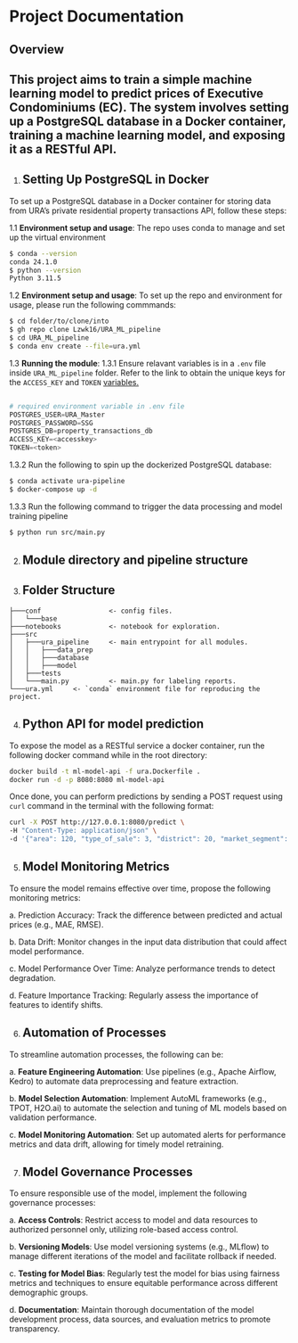 # Project Documentation

## Overview
This project aims to train a simple machine learning model to predict prices of Executive Condominiums (EC). The system involves setting up a PostgreSQL database in a Docker container, training a machine learning model, and exposing it as a RESTful API.
---

1. ## Setting Up PostgreSQL in Docker

To set up a PostgreSQL database in a Docker container for storing data from URA’s private residential property transactions API, follow these steps:

1.1 **Environment setup and usage**:
The repo uses conda to manage and set up the virtual environment
```bash
$ conda --version
conda 24.1.0
$ python --version
Python 3.11.5
```

1.2 **Environment setup and usage**:
To set up the repo and environment for usage, please run the following
commmands:

```bash
$ cd folder/to/clone/into
$ gh repo clone Lzwk16/URA_ML_pipeline
$ cd URA_ML_pipeline
$ conda env create --file=ura.yml
```
1.3 **Running the module**:
1.3.1 Ensure relavant variables is in a `.env` file inside `URA_ML_pipeline`
   folder. Refer to the link to obtain the unique keys for the `ACCESS_KEY` and `TOKEN` [variables.](https://www.ura.gov.sg/maps/api/#private-residential-property-transactions)
```python

# required environment variable in .env file
POSTGRES_USER=URA_Master
POSTGRES_PASSWORD=SSG
POSTGRES_DB=property_transactions_db
ACCESS_KEY=<accesskey>
TOKEN=<token>
```
1.3.2 Run the following to spin up the dockerized PostgreSQL database:
```bash
$ conda activate ura-pipeline
$ docker-compose up -d
```
1.3.3  Run the following command to trigger the data processing and model
training pipeline
```bash
$ python run src/main.py
```

2. ## Module directory and pipeline structure

3. ## Folder Structure

```
├───conf                 <- config files.
│   └───base
├───notebooks            <- notebook for exploration.
├───src
│   ├───ura_pipeline     <- main entrypoint for all modules.
│   │   ├───data_prep
│   │   ├───database
│   │   ├───model
│   ├───tests
│   └───main.py          <- main.py for labeling reports.
└───ura.yml     <- `conda` environment file for reproducing the project.
```
4. ## Python API for model prediction
To expose the model as a RESTful service a docker container, run the following
docker command while in the root directory:

```bash
docker build -t ml-model-api -f ura.Dockerfile .
docker run -d -p 8080:8080 ml-model-api
```

Once done, you can perform predictions by sending a POST request using `curl`
command in the terminal with the following format:
```bash
curl -X POST http://127.0.0.1:8080/predict \
-H "Content-Type: application/json" \
-d '{"area": 120, "type_of_sale": 3, "district": 20, "market_segment": "OCR", "x_coordinate": 30143.47773, "y_coordinate": 36550.59541, "year": 2021, "month": "01", "remaining_lease": 76, "middle_story": 5}'
```


5. ## Model Monitoring Metrics
To ensure the model remains effective over time, propose the following monitoring metrics:

a. Prediction Accuracy: Track the difference between predicted and actual prices
(e.g., MAE, RMSE).

b. Data Drift: Monitor changes in the input data distribution that could affect
model performance.

c. Model Performance Over Time: Analyze performance trends to detect
degradation.

d. Feature Importance Tracking: Regularly assess the importance of features to
identify shifts.

6. ## Automation of Processes

To streamline automation processes, the following can be:

a. **Feature Engineering Automation**:
Use pipelines (e.g., Apache Airflow, Kedro) to automate data preprocessing and
feature extraction.

b. **Model Selection Automation**:
Implement AutoML frameworks (e.g., TPOT, H2O.ai) to automate the selection and
tuning of ML models based on validation performance.

c. **Model Monitoring Automation**:
Set up automated alerts for performance metrics and data drift, allowing for timely model retraining.

7. ## Model Governance Processes

To ensure responsible use of the model, implement the following governance processes:

a. **Access Controls**:
Restrict access to model and data resources to authorized personnel only,
utilizing role-based access control.

b. **Versioning Models**:
Use model versioning systems (e.g., MLflow) to manage different iterations of
the model and facilitate rollback if needed.

c. **Testing for Model Bias**:
Regularly test the model for bias using fairness metrics and techniques to
ensure equitable performance across different demographic groups.

d. **Documentation**:
Maintain thorough documentation of the model development process, data sources, and evaluation metrics to promote transparency.